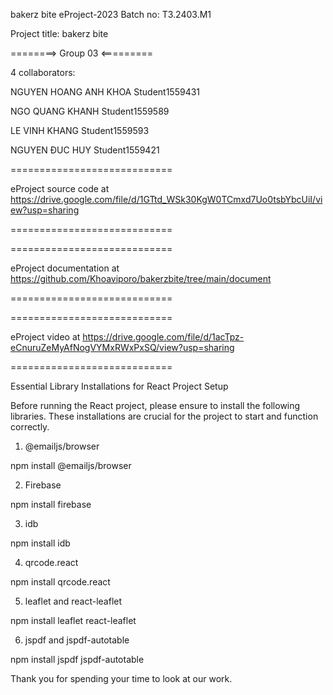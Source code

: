 bakerz bite
eProject-2023 Batch no: T3.2403.M1

Project title: bakerz bite

========> Group 03 <=========

4 collaborators:

NGUYEN HOANG ANH KHOA	Student1559431

NGO QUANG KHANH	Student1559589

LE VINH KHANG	Student1559593

NGUYEN ĐUC HUY	Student1559421

============================

eProject source code at https://drive.google.com/file/d/1GTtd_WSk30KgW0TCmxd7Uo0tsbYbcUiI/view?usp=sharing

============================


============================

eProject documentation at https://github.com/Khoaviporo/bakerzbite/tree/main/document

============================

============================

eProject video at https://drive.google.com/file/d/1acTpz-eCnuruZeMyAfNogVYMxRWxPxSQ/view?usp=sharing

============================

Essential Library Installations 
for React Project Setup

Before running the React project, please ensure to install the following libraries. These installations are crucial for the project to start and function correctly.

1. @emailjs/browser

npm install @emailjs/browser

2. Firebase

npm install firebase

3. idb

npm install idb

4. qrcode.react

npm install qrcode.react

5. leaflet and react-leaflet

npm install leaflet react-leaflet

6. jspdf and jspdf-autotable

npm install jspdf jspdf-autotable

Thank you for spending your time to look at our work.
